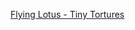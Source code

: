 ---
layout: post
wordpress_id: 1554
wordpress_url: http://noesbueno.com/archives/1554
date: '2012-12-01 18:01:16 -0600'
date_gmt: '2012-12-01 23:01:16 -0600'
body: |
  <p><a href="http://vimeo.com/54585743">Flying Lotus - Tiny Tortures</a></p>
---